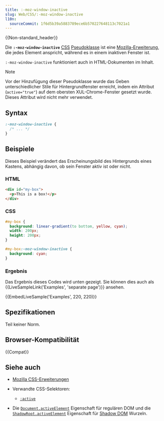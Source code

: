 ```yaml
---
title: :-moz-window-inactive
slug: Web/CSS/:-moz-window-inactive
l10n:
  sourceCommit: 1f6d5b39a5883789ece6b570227648113c7021a1
---
```


{{Non-standard_header}}

Die **`:-moz-window-inactive`** [CSS](/de/docs/Web/CSS) [Pseudoklasse](/de/docs/Web/CSS/Pseudo-classes) ist eine [Mozilla-Erweiterung](/de/docs/Web/CSS/Reference/Mozilla_extensions), die jedes Element anspricht, während es in einem inaktiven Fenster ist.

`:-moz-window-inactive` funktioniert auch in HTML-Dokumenten im Inhalt.

> [!NOTE]
> Vor der Hinzufügung dieser Pseudoklasse wurde das Geben unterschiedlicher Stile für Hintergrundfenster erreicht, indem ein Attribut (`active="true"`) auf dem obersten XUL-Chrome-Fenster gesetzt wurde. Dieses Attribut wird nicht mehr verwendet.

## Syntax

```css
:-moz-window-inactive {
  /* ... */
}
```

## Beispiele

Dieses Beispiel verändert das Erscheinungsbild des Hintergrunds eines Kastens, abhängig davon, ob sein Fenster aktiv ist oder nicht.

### HTML

```html
<div id="my-box">
  <p>This is a box!</p>
</div>
```

### CSS

```css
#my-box {
  background: linear-gradient(to bottom, yellow, cyan);
  width: 200px;
  height: 200px;
}

#my-box:-moz-window-inactive {
  background: cyan;
}
```

### Ergebnis

Das Ergebnis dieses Codes wird unten gezeigt. Sie können dies auch als {{LiveSampleLink('Examples', 'separate page')}} ansehen.

{{EmbedLiveSample('Examples', 220, 220)}}

## Spezifikationen

Teil keiner Norm.

## Browser-Kompatibilität

{{Compat}}

## Siehe auch

- [Mozilla CSS-Erweiterungen](/de/docs/Web/CSS/Reference/Mozilla_extensions)
- Verwandte CSS-Selektoren:
  - [`:active`](/de/docs/Web/CSS/:active)

- Die [`Document.activeElement`](/de/docs/Web/API/Document/activeElement) Eigenschaft für regulären DOM und die [`ShadowRoot.activeElement`](/de/docs/Web/API/ShadowRoot/activeElement) Eigenschaft für [Shadow DOM](/de/docs/Web/API/Web_components/Using_shadow_DOM) Wurzeln.
